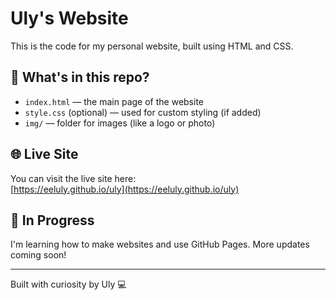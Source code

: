 # Uly's Website

This is the code for my personal website, built using HTML and CSS.

## 🧾 What's in this repo?

- `index.html` — the main page of the website
- `style.css` (optional) — used for custom styling (if added)
- `img/` — folder for images (like a logo or photo)

## 🌐 Live Site

You can visit the live site here:  
[https://eeluly.github.io/uly](https://eeluly.github.io/uly)

## 🚧 In Progress

I'm learning how to make websites and use GitHub Pages. More updates coming soon!

---

Built with curiosity by Uly 💻
